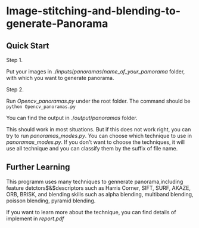 # Image-stitching-and-blending-to-generate-Panorama

## Quick Start
Step 1. 

Put your images in $./inputs/panoramas/name\_ of\_ your\_  pamorama$ folder, with which you want to generate panorama. 

Step 2. 

Run $Opencv\_ panoramas.py$ under the root folder. The command should be  \
```python Opencv_panoramas.py```

You can find the output in $./output/panoramas$ folder.

This should work in most situations. But if this does not work right, you can try to run $panoramas\_ modes.py$. You can choose which technique to use in $panoramas\_ modes.py$. If you don't want to choose the techniques, it will use all technique and you can classify them by the suffix of file name.
## Further Learning
This programm uses many techniques to gennerate panorama,including feature detctors$&$descriptors such as Harris Corner, SIFT, SURF, AKAZE, ORB, BRISK, and blending skills such as alpha blending, multiband blending, poisson blending, pyramid blending.

If you want to learn more about the technique, you can find details of implement in $report.pdf$ 
